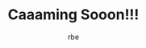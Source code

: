 ---
layout: event
title: Caaaming Sooon!!!
start: 2019-08-01 00:00
end: ""
author: rbe
venue: Online
button_text: Play
button_url: /caaamingsooon
image: /images/uploads/event_1920caamingsoon.png
intro: Caaaming Sooonn!!! is an innovative game of Hextris. Keep playing to eliminate your boredom.
description: Caaaming Sooonn!!! is an innovative game of Hextris. Keep playing to eliminate your boredom.
---